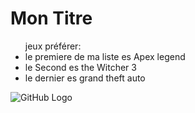 # Mon Titre 

<ul> 
jeux préférer:

<li>le premiere de ma liste es Apex legend</li>
<li>le Second es the Witcher 3</li>
<li>le dernier es grand theft auto</li>
</ul>

![GitHub Logo](/images/the_witcher.jpn)


